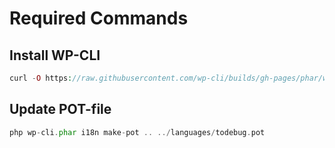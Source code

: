 # Required Commands
## Install WP-CLI
```php
curl -O https://raw.githubusercontent.com/wp-cli/builds/gh-pages/phar/wp-cli.phar
```

## Update POT-file
```php
php wp-cli.phar i18n make-pot .. ../languages/todebug.pot
```
